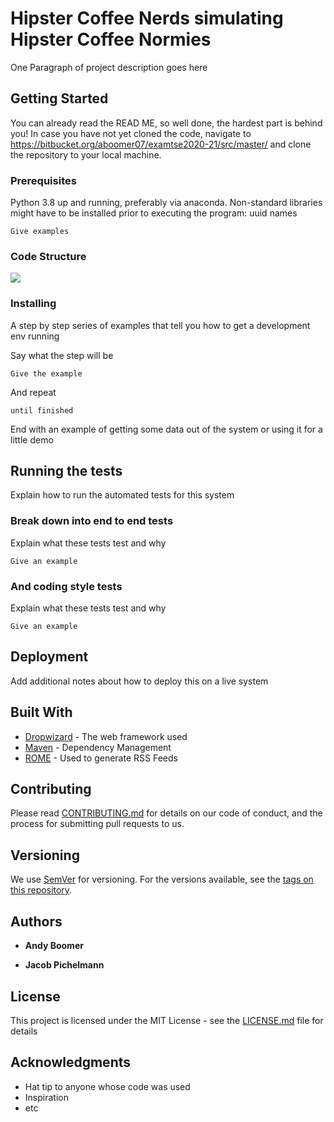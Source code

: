 # Hipster Coffee Nerds simulating Hipster Coffee Normies

One Paragraph of project description goes here

## Getting Started

You can already read the READ ME, so well done, the hardest part is behind you! In case you have not yet cloned the code, navigate to
https://bitbucket.org/aboomer07/examtse2020-21/src/master/ and clone the repository to your local machine.

### Prerequisites

Python 3.8 up and running, preferably via anaconda. 
Non-standard libraries might have to be installed prior to executing the program: 
uuid
names 

```
Give examples
```

### Code Structure
<img src="file_url">

### Installing

A step by step series of examples that tell you how to get a development env running

Say what the step will be

```
Give the example
```

And repeat

```
until finished
```

End with an example of getting some data out of the system or using it for a little demo

## Running the tests

Explain how to run the automated tests for this system

### Break down into end to end tests

Explain what these tests test and why

```
Give an example
```

### And coding style tests

Explain what these tests test and why

```
Give an example
```

## Deployment

Add additional notes about how to deploy this on a live system

## Built With

* [Dropwizard](http://www.dropwizard.io/1.0.2/docs/) - The web framework used
* [Maven](https://maven.apache.org/) - Dependency Management
* [ROME](https://rometools.github.io/rome/) - Used to generate RSS Feeds

## Contributing

Please read [CONTRIBUTING.md](https://gist.github.com/PurpleBooth/b24679402957c63ec426) for details on our code of conduct, and the process for submitting pull requests to us.

## Versioning

We use [SemVer](http://semver.org/) for versioning. For the versions available, see the [tags on this repository](https://github.com/your/project/tags). 

## Authors

* **Andy Boomer**

* **Jacob Pichelmann**


## License

This project is licensed under the MIT License - see the [LICENSE.md](LICENSE.md) file for details

## Acknowledgments

* Hat tip to anyone whose code was used
* Inspiration
* etc
